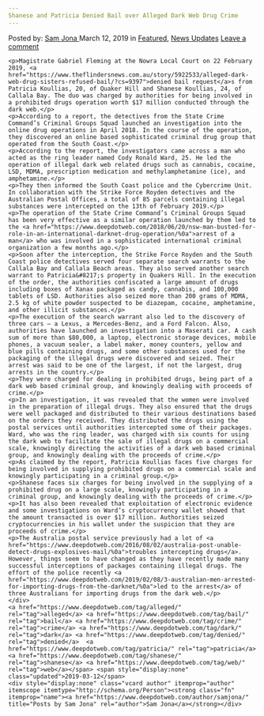 ```yaml
---
Shanese and Patricia Denied Bail over Alleged Dark Web Drug Crime
---
```

<article class="post-listing post-28605 post type-post status-publish format-standard has-post-thumbnail hentry  tag-alleged tag-bail tag-crime tag-dark tag-denied tag-patricia tag-shanese tag-web">
    <div class="post-inner">
        <span>Posted by: <a href="https://www.deepdotweb.com/author/samjona/" title="">Sam Jona </a></span>
    <span>March 12, 2019</span>
    <span>in <a href="https://www.deepdotweb.com/category/deepdot-news/" rel="category tag">Featured</a>, <a href="https://www.deepdotweb.com/category/news-updates/" rel="category tag">News Updates</a></span>
    <span><a href="https://www.deepdotweb.com/2019/03/12/shanese-and-patricia-denied-bail-over-alleged-dark-web-drug-crime/#respond">Leave a comment</a></span>
    </p>
    <div class="clear"></div>
    
    <p>Magistrate Gabriel Fleming at the Nowra Local Court on 22 February 2019, <a href="https://www.theflindersnews.com.au/story/5922533/alleged-dark-web-drug-sisters-refused-bail/?cs=9397">denied bail request</a>s from Patricia Koullias, 20, of Quaker Hill and Shanese Koullias, 24, of Callala Bay. The duo was charged by authorities for being involved in a prohibited drugs operation worth $17 million conducted through the dark web.</p>
    <p>According to a report, the detectives from the State Crime Command’s Criminal Groups Squad launched an investigation into the online drug operations in April 2018. In the course of the operation, they discovered an online based sophisticated criminal drug group that operated from the South Coast.</p>
    <p>According to the report, the investigators came across a man who acted as the ring leader named Cody Ronald Ward, 25. He led the operation of illegal dark web related drugs such as cannabis, cocaine, LSD, MDMA, prescription medication and methylamphetamine (ice), and amphetamine.</p>
    <p>They then informed the South Coast police and the Cybercrime Unit. In collaboration with the Strike Force Royden detectives and the Australian Postal Offices, a total of 85 parcels containing illegal substances were intercepted on the 13th of February 2019.</p>
    <p>The operation of the State Crime Command’s Criminal Groups Squad has been very effective as a similar operation launched by them led to the <a href="https://www.deepdotweb.com/2018/06/20/nsw-man-busted-for-role-in-an-international-darknet-drug-operation/%0a">arrest of a man</a> who was involved in a sophisticated international criminal organization a few months ago.</p>
    <p>Soon after the interception, the Strike Force Royden and the South Coast police detectives served four separate search warrants to the Callala Bay and Callala Beach areas. They also served another search warrant to Patricia&#8217;s property in Quakers Hill. In the execution of the order, the authorities confiscated a large amount of drugs including boxes of Xanax packaged as candy, cannabis, and 100,000 tablets of LSD. Authorities also seized more than 200 grams of MDMA, 2.5 kg of white powder suspected to be diazepam, cocaine, amphetamine, and other illicit substances.</p>
    <p>The execution of the search warrant also led to the discovery of three cars – a Lexus, a Mercedes-Benz, and a Ford Falcon. Also, authorities have launched an investigation into a Maserati car. A cash sum of more than $80,000, a laptop, electronic storage devices, mobile phones, a vacuum sealer, a label maker, money counters, yellow and blue pills containing drugs, and some other substances used for the packaging of the illegal drugs were discovered and seized. Their arrest was said to be one of the largest, if not the largest, drug arrests in the country.</p>
    <p>They were charged for dealing in prohibited drugs, being part of a dark web based criminal group, and knowingly dealing with proceeds of crime.</p>
    <p>In an investigation, it was revealed that the women were involved in the preparation of illegal drugs. They also ensured that the drugs were well packaged and distributed to their various destinations based on the orders they received. They distributed the drugs using the postal services until authorities intercepted some of their packages. Ward, who was the ring leader, was charged with six counts for using the dark web to facilitate the sale of illegal drugs on a commercial scale, knowingly directing the activities of a dark web based criminal group, and knowingly dealing with the proceeds of crime.</p>
    <p>As claimed by the report, Patricia Koullias faces five charges for being involved in supplying prohibited drugs on a commercial scale and knowingly participating in a criminal group.</p>
    <p>Shanese faces six charges for being involved in the supplying of a prohibited drug on a large scale, knowingly participating in a criminal group, and knowingly dealing with the proceeds of crime.</p>
    <p>It has also been revealed that exploitation of electronic evidence and some investigations on Ward’s cryptocurrency wallet showed that the amount transacted is over $17 million. Authorities seized cryptocurrencies in his wallet under the suspicion that they are proceeds of crime.</p>
    <p>The Australia postal service previously had a lot of <a href="https://www.deepdotweb.com/2016/08/02/australia-post-unable-detect-drugs-explosives-mail/%0a">troubles intercepting drugs</a>. However, things seem to have changed as they have recently made many successful interceptions of packages containing illegal drugs. The effort of the police recently <a href="https://www.deepdotweb.com/2019/02/08/3-australian-men-arrested-for-importing-drugs-from-the-darknet/%0a">led to the arrest</a> of three Australians for importing drugs from the dark web.</p>
    </div>
    <a href="https://www.deepdotweb.com/tag/alleged/" rel="tag">alleged</a> <a href="https://www.deepdotweb.com/tag/bail/" rel="tag">bail</a> <a href="https://www.deepdotweb.com/tag/crime/" rel="tag">crime</a> <a href="https://www.deepdotweb.com/tag/dark/" rel="tag">dark</a> <a href="https://www.deepdotweb.com/tag/denied/" rel="tag">denied</a>  <a href="https://www.deepdotweb.com/tag/patricia/" rel="tag">patricia</a> <a href="https://www.deepdotweb.com/tag/shanese/" rel="tag">shanese</a> <a href="https://www.deepdotweb.com/tag/web/" rel="tag">web</a></span> <span style="display:none" class="updated">2019-03-12</span>
    <div style="display:none" class="vcard author" itemprop="author" itemscope itemtype="http://schema.org/Person"><strong class="fn" itemprop="name"><a href="https://www.deepdotweb.com/author/samjona/" title="Posts by Sam Jona" rel="author">Sam Jona</a></strong></div>
    
